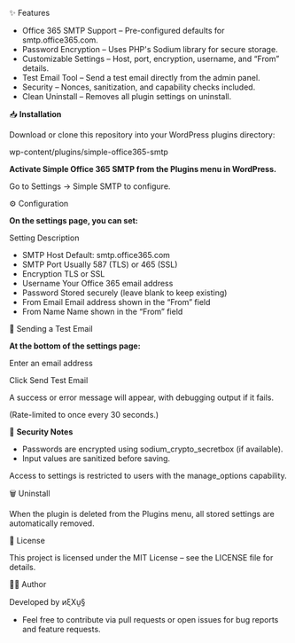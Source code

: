 ✨ Features

- Office 365 SMTP Support – Pre-configured defaults for smtp.office365.com.
- Password Encryption – Uses PHP's Sodium library for secure storage.
- Customizable Settings – Host, port, encryption, username, and “From” details.
- Test Email Tool – Send a test email directly from the admin panel.
- Security – Nonces, sanitization, and capability checks included.
- Clean Uninstall – Removes all plugin settings on uninstall.

📥 **Installation**

Download or clone this repository into your WordPress plugins directory:

wp-content/plugins/simple-office365-smtp

**Activate Simple Office 365 SMTP from the Plugins menu in WordPress.**

Go to Settings → Simple SMTP to configure.

⚙ Configuration

**On the settings page, you can set:**

Setting	Description
- SMTP Host	Default: smtp.office365.com
- SMTP Port	Usually 587 (TLS) or 465 (SSL)
- Encryption	TLS or SSL
- Username	Your Office 365 email address
- Password	Stored securely (leave blank to keep existing)
- From Email	Email address shown in the “From” field
- From Name	Name shown in the “From” field

🧪 Sending a Test Email

**At the bottom of the settings page:**

Enter an email address

Click Send Test Email

A success or error message will appear, with debugging output if it fails.

(Rate-limited to once every 30 seconds.)

🔐 **Security Notes**
- Passwords are encrypted using sodium_crypto_secretbox (if available).
- Input values are sanitized before saving.

Access to settings is restricted to users with the manage_options capability.

🗑 Uninstall

When the plugin is deleted from the Plugins menu, all stored settings are automatically removed.

📄 License

This project is licensed under the MIT License – see the LICENSE file for details.

👨‍💻 Author

Developed by ᴎξXṵ§
- Feel free to contribute via pull requests or open issues for bug reports and feature requests.
